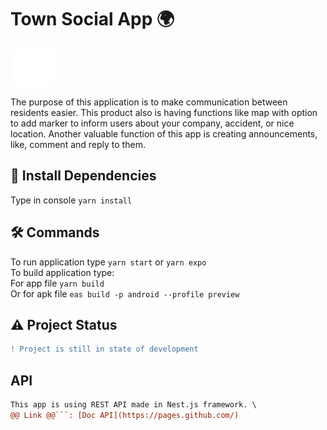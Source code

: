 # Town Social App :earth_africa:

![This is an image](/assets/logo.png)

The purpose of this application is to make communication between residents easier. This product also is having functions like map with option to add marker to inform users about your company, accident, or nice location. Another valuable function of this app is creating announcements, like, comment and reply to them.

## :dart: Install Dependencies
Type in console `yarn install`

## :hammer_and_wrench: Commands
To run application type `yarn start` or `yarn expo` \
To build application type:  
For app file `yarn build`\
Or for apk file `eas build -p android --profile preview`

## :warning: Project Status
```diff
! Project is still in state of development
```
## API
```diff
This app is using REST API made in Nest.js framework. \
@@ Link @@```: [Doc API](https://pages.github.com/) 
